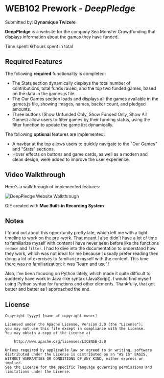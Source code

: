 # WEB102 Prework - *DeepPledge*

Submitted by: **Dynamique Twizere**

**DeepPledge** is a website for the company Sea Monster Crowdfunding that displays information about the games they have funded.

Time spent: **6** hours spent in total

## Required Features

The following **required** functionality is completed:

* The Stats section dynamically displays the total number of contributions, total funds raised, and the top two funded games, based on the data in the games.js file..
* The Our Games section loads and displays all the games available in the games.js file, showing images, names, backer count, and pledged amounts.
* Three buttons (Show Unfunded Only, Show Funded Only, Show All Games) allow users to filter games by their funding status, using the filter function to update the game list dynamically.

The following **optional** features are implemented:

* A navbar at the top allows users to quickly navigate to the "Our Games" and "Stats" sections.
* Hover effects on buttons and game cards, as well as a modern and clean design, were added to improve the user experience.

## Video Walkthrough

Here's a walkthrough of implemented features:

<img src='https://youtu.be/Cmg9rLkhDZs' title='DeepPledge Website Walkthrough' width='' alt='DeepPledge Website Walkthrough' />

GIF created with **Mac Built-in Recording System**

## Notes

I found out about this opportunity pretty late, which left me with a tight timeline to work on the pre-work. That meant I also didn't have a lot of time to familiarize myself with content I have never seen before like the functions `reduce` and `filter`. I had to dive into the documentation to understand how they work, which was not ideal for me because I usually prefer reading then doing a lot of exercises to familiarize myself with the content. This time there was no familiarization; it was "learn and use"!

Also, I’ve been focusing on Python lately, which made it quite difficult to suddenly have work in Java-like syntax (JavaScript). I would find myself using Python syntax for functions and other elements. Thankfully, that got better and better as I approached the end.


## License

    Copyright [yyyy] [name of copyright owner]

    Licensed under the Apache License, Version 2.0 (the "License");
    you may not use this file except in compliance with the License.
    You may obtain a copy of the License at

        http://www.apache.org/licenses/LICENSE-2.0

    Unless required by applicable law or agreed to in writing, software
    distributed under the License is distributed on an "AS IS" BASIS,
    WITHOUT WARRANTIES OR CONDITIONS OF ANY KIND, either express or implied.
    See the License for the specific language governing permissions and
    limitations under the License.
